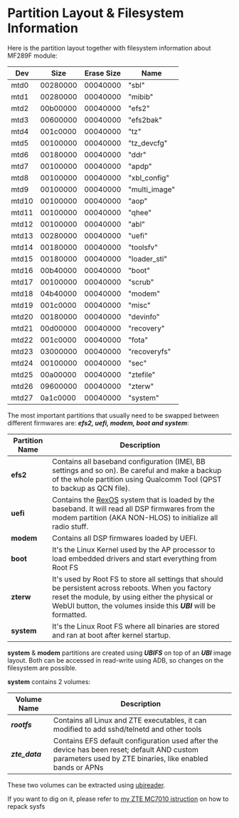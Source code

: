 # Partition Layout & Filesystem Information

Here is the partition layout together with filesystem information about MF289F module:

| Dev    | Size     | Erase Size | Name          |
|--------|----------|------------|---------------|
| mtd0   | 00280000 | 00040000   | "sbl"         |
| mtd1   | 00280000 | 00040000   | "mibib"       |
| mtd2   | 00b00000 | 00040000   | "efs2"        |
| mtd3   | 00600000 | 00040000   | "efs2bak"     |
| mtd4   | 001c0000 | 00040000   | "tz"          |
| mtd5   | 00100000 | 00040000   | "tz_devcfg"   |
| mtd6   | 00180000 | 00040000   | "ddr"         |
| mtd7   | 00100000 | 00040000   | "apdp"        |
| mtd8   | 00100000 | 00040000   | "xbl_config"  |
| mtd9   | 00100000 | 00040000   | "multi_image" |
| mtd10  | 00100000 | 00040000   | "aop"         |
| mtd11  | 00100000 | 00040000   | "qhee"        |
| mtd12  | 00100000 | 00040000   | "abl"         |
| mtd13  | 00280000 | 00040000   | "uefi"        |
| mtd14  | 00180000 | 00040000   | "toolsfv"     |
| mtd15  | 00180000 | 00040000   | "loader_sti"  |
| mtd16  | 00b40000 | 00040000   | "boot"        |
| mtd17  | 00100000 | 00040000   | "scrub"       |
| mtd18  | 04b40000 | 00040000   | "modem"       |
| mtd19  | 001c0000 | 00040000   | "misc"        |
| mtd20  | 00180000 | 00040000   | "devinfo"     |
| mtd21  | 00d00000 | 00040000   | "recovery"    |
| mtd22  | 001c0000 | 00040000   | "fota"        |
| mtd23  | 03000000 | 00040000   | "recoveryfs"  |
| mtd24  | 00100000 | 00040000   | "sec"         |
| mtd25  | 00a00000 | 00040000   | "ztefile"     |
| mtd26  | 09600000 | 00040000   | "zterw"       |
| mtd27  | 0a1c0000 | 00040000   | "system"      |


The most important partitions that usually need to be swapped between different firmwares are: ***efs2, uefi, modem, boot and system***:

| Partition Name | Description                                                                                                                                                                                                             |
|----------------|-------------------------------------------------------------------------------------------------------------------------------------------------------------------------------------------------------------------------|
| **efs2**       | Contains all baseband configuration (IMEI, BB settings and so on). Be careful and make a backup of the whole partition using Qualcomm Tool (QPST to backup as QCN file).                                                |
| **uefi**       | Contains the [RexOS](https://en.wikipedia.org/wiki/REX_OS) system that is loaded by the baseband. It will read all DSP firmwares from the modem partition (AKA NON-HLOS) to initialize all radio stuff.                 |
| **modem**      | Contains all DSP firmwares loaded by UEFI.                                                                                                                                                                              |
| **boot**       | It's the Linux Kernel used by the AP processor to load embedded drivers and start everything from Root FS                                                                                                               |
| **zterw**      | It's used by Root FS to store all settings that should be persistent across reboots. When you factory reset the module, by using either the physical or WebUI button, the volumes inside this ***UBI*** will be formatted. |
| **system**     | It's the Linux Root FS where all binaries are stored and ran at boot after kernel startup.                                                                                                                              |

**system** & **modem** partitions are created using ***UBIFS*** on top of an ***UBI*** image layout. Both can be accessed in read-write using ADB, so changes on the filesystem are possible.

**system** contains 2 volumes:

| Volume Name | Description                                                                                              |
|-------------|----------------------------------------------------------------------------------------------------------|
| ***rootfs***      | Contains all Linux and ZTE executables, it can modified to add sshd/telnetd and other tools        |
| ***zte_data***    | Contains EFS default configuration used after the device has been reset; default AND custom parameters used by ZTE binaries, like enabled bands or APNs |

These two volumes can be extracted using [ubireader](https://github.com/onekey-sec/ubi_reader).

If you want to dig on it, please refer to [my ZTE MC7010 istruction](https://github.com/stich86/ZTE-MC7010/blob/main/fs.md) on how to repack sysfs 
